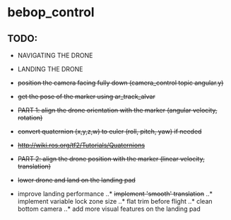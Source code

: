 # bebop_control

## TODO:

* NAVIGATING THE DRONE

* LANDING THE DRONE
* ~~position the camera facing fully down (camera_control topic angular.y)~~
* ~~get the pose of the marker using ar_track_alvar~~
* ~~PART 1: align the drone orientation with the marker (angular velocity, rotation)~~
* ~~convert quaternion (x,y,z,w) to euler (roll, pitch, yaw) if needed~~
* ~~http://wiki.ros.org/tf2/Tutorials/Quaternions~~
* ~~PART 2: align the drone position with the marker (linear velocity, translation)~~
* ~~lower drone and land on the landing pad~~
* improve landing performance
..* ~~implement 'smooth' translation~~
..* implement variable lock zone size
..* flat trim before flight
..* clean bottom camera
..* add more visual features on the landing pad
